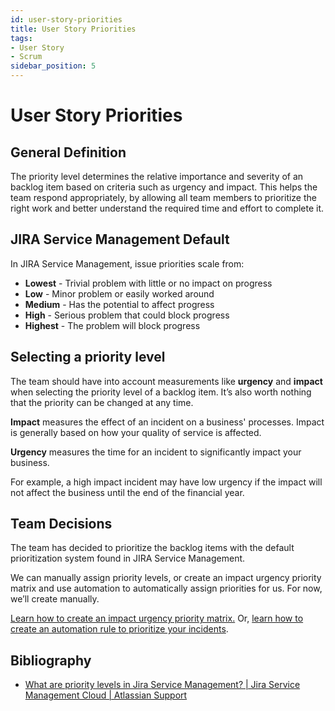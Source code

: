 ```yaml
---
id: user-story-priorities
title: User Story Priorities
tags:
- User Story
- Scrum
sidebar_position: 5
---
```

# User Story Priorities

## General Definition

The priority level determines the relative importance and severity of an backlog item based on criteria such as urgency and impact. This helps the team respond appropriately, by allowing all team members to prioritize the right work and better understand the required time and effort to complete it.

## JIRA Service Management Default

In JIRA Service Management, issue priorities scale from:

- **Lowest** - Trivial problem with little or no impact on progress
- **Low** - Minor problem or easily worked around
- **Medium** - Has the potential to affect progress
- **High** - Serious problem that could block progress
- **Highest** - The problem will block progress

## **Selecting a priority level**

The team should have into account measurements like **urgency** and **impact** when selecting the priority level of a backlog item. It’s also worth nothing that the priority can be changed at any time.

**Impact** measures the effect of an incident on a business' processes. Impact is generally based on how your quality of service is affected.

**Urgency** measures the time for an incident to significantly impact your business.

For example, a high impact incident may have low urgency if the impact will not affect the business until the end of the financial year.

## Team Decisions

The team has decided to prioritize the backlog items with the default prioritization system found in JIRA Service Management.

We can manually assign priority levels, or create an impact urgency priority matrix and use automation to automatically assign priorities for us. For now, we’ll create manually.

[Learn how to create an impact urgency priority matrix.](https://support.atlassian.com/jira-service-management-cloud/docs/how-do-i-create-a-matrix-using-impact-and-urgency-values/) Or, [learn how to create an automation rule to prioritize your incidents](https://support.atlassian.com/jira-service-management-cloud/docs/create-an-automation-rule-to-prioritize-your-service-desks-incident/).

## Bibliography

- [What are priority levels in Jira Service Management? | Jira Service Management Cloud | Atlassian Support](https://support.atlassian.com/jira-service-management-cloud/docs/what-are-priority-levels-in-jira-service-management/)